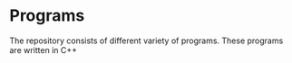# Programs
The repository consists of different variety of programs.
These programs are written in C++

